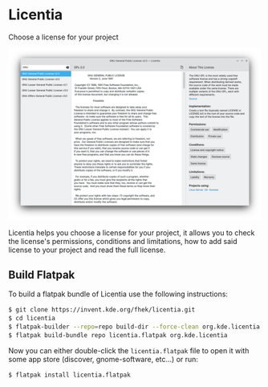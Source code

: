 <!--
    SPDX-FileCopyrightText: 2022 Felipe Kinoshita <kinofhek@gmail.cmo>
    SPDX-License-Identifier: CC0-1.0
-->

# Licentia

Choose a license for your project

![licentia window](.gitlab/licentia.png)

Licentia helps you choose a license for your project, it allows you to check the license's permissions, conditions and limitations, how to add said license to your project and read the full license.

## Build Flatpak

To build a flatpak bundle of Licentia use the following instructions:

```bash
$ git clone https://invent.kde.org/fhek/licentia.git
$ cd licentia
$ flatpak-builder --repo=repo build-dir --force-clean org.kde.licentia.json --install-deps-from=flathub
$ flatpak build-bundle repo licentia.flatpak org.kde.licentia
```

Now you can either double-click the `licentia.flatpak` file to open it with
some app store (discover, gnome-software, etc...) or run:

```bash
$ flatpak install licentia.flatpak
```

